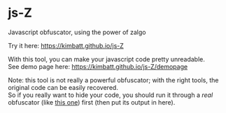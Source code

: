 # js-Z
Javascript obfuscator, using the power of zalgo


Try it here: https://kimbatt.github.io/js-Z

With this tool, you can make your javascript code pretty unreadable.  
See demo page here: https://kimbatt.github.io/js-Z/demopage

Note: this tool is not really a powerful obfuscator; with the right tools, the original code can be easily recovered.  
So if you really want to hide your code, you should run it through a *real* obfuscator (like [this one](https://github.com/javascript-obfuscator/javascript-obfuscator)) first (then put its output in here).
